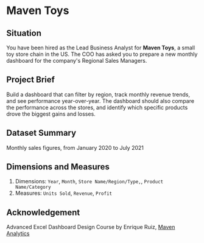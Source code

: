 # Maven Toys

## Situation

You have been hired as the Lead Business Analyst for **Maven Toys**, a small toy store chain in the US. The COO has asked you to prepare a new monthly dashboard for the company's Regional Sales Managers.

## Project Brief

Build a dashboard that can filter by region, track monthly revenue trends, and see performance year-over-year. The dashboard should also compare the performance across the stores, and identify which specific products drove the biggest gains and losses.

## Dataset Summary

Monthly sales figures, from January 2020 to July 2021

## Dimensions and Measures

1. Dimensions: `Year`, `Month`, `Store Name/Region/Type,`, `Product Name/Category`
2. Measures: `Units Sold`, `Revenue`, `Profit`

## Acknowledgement

Advanced Excel Dashboard Design Course by Enrique Ruiz, [Maven Analytics](https://www.mavenanalytics.io/)
